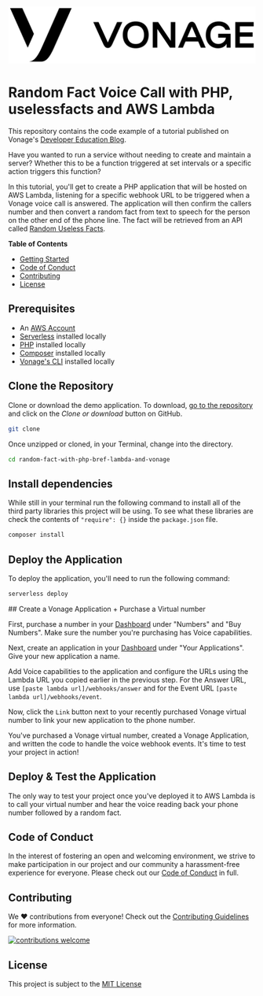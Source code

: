 ![Vonage][logo]

# Random Fact Voice Call with PHP, uselessfacts and AWS Lambda

This repository contains the code example of a tutorial published on Vonage's [Developer Education Blog](https://learn.vonage.com).

Have you wanted to run a service without needing to create and maintain a server? Whether this to be a function triggered at set intervals or a specific action triggers this function?

In this tutorial, you'll get to create a PHP application that will be hosted on AWS Lambda, listening for a specific webhook URL to be triggered when a Vonage voice call is answered. The application will then confirm the callers number and then convert a random fact from text to speech for the person on the other end of the phone line. The fact will be retrieved from an API called [Random Useless Facts](uselessfacts.jsph.pl).

**Table of Contents**

- [Getting Started](#getting-started)
- [Code of Conduct](#code-of-conduct)
- [Contributing](#contributing)
- [License](#license)

## Prerequisites

* An [AWS Account](https://aws.amazon.com/)
* [Serverless](https://www.serverless.com/framework/docs/getting-started/) installed locally
* [PHP](https://www.php.net/docs.php) installed locally
* [Composer](https://getcomposer.org/) installed locally
* [Vonage's CLI](https://github.com/Nexmo/nexmo-cli) installed locally

## Clone the Repository

Clone or download the demo application. To download, [go to the repository]() and click on the *Clone or download* button on GitHub.

```bash
git clone 
```

Once unzipped or cloned, in your Terminal, change into the directory.

```bash
cd random-fact-with-php-bref-lambda-and-vonage
```

## Install dependencies

While still in your terminal run the following command to install all of the third party libraries this project will be using. To see what these libraries are check the contents of `"require": {}` inside the `package.json` file.

```bash
composer install
```

## Deploy the Application

To deploy the application, you'll need to run the following command:

```bash
serverless deploy
```

## Create a Vonage Application + Purchase a Virtual number

First, purchase a number in your [Dashboard](https://dashboard.nexmo/) under "Numbers" and "Buy Numbers". Make sure the number you're purchasing has Voice capabilities.

Next, create an application in your [Dashboard](https://dashboard.nexmo.com/) under "Your Applications". Give your new application a name.

Add Voice capabilities to the application and configure the URLs using the Lambda URL you copied earlier in the previous step. For the Answer URL, use `[paste lambda url]/webhooks/answer` and for the Event URL `[paste lambda url]/webhooks/event`.

Now, click the `Link` button next to your recently purchased Vonage virtual number to link your new application to the phone number.

You've purchased a Vonage virtual number, created a Vonage Application, and written the code to handle the voice webhook events. It's time to test your project in action!

## Deploy & Test the Application

The only way to test your project once you've deployed it to AWS Lambda is to call your virtual number and hear the voice reading back your phone number followed by a random fact.

## Code of Conduct

In the interest of fostering an open and welcoming environment, we strive to make participation in our project and our community a harassment-free experience for everyone. Please check out our [Code of Conduct][coc] in full.

## Contributing

We :heart: contributions from everyone! Check out the [Contributing Guidelines][contributing] for more information.

[![contributions welcome][contribadge]][issues]

## License

This project is subject to the [MIT License][license]

[logo]: vonage_logo.png "Vonage"

[contribadge]: https://img.shields.io/badge/contributions-welcome-brightgreen.svg?style=flat "Contributions Welcome"

[coc]: CODE_OF_CONDUCT.md "Code of Conduct"
[contributing]: CONTRIBUTING.md "Contributing"
[license]: LICENSE "MIT License"

[issues]: ./../../issues "Issues"
